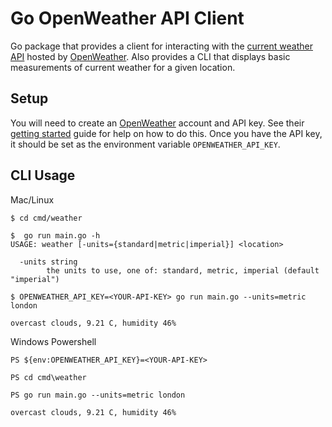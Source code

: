 # Go OpenWeather API Client #
Go package that provides a client for interacting with the [current weather API](https://openweathermap.org/current) hosted by [OpenWeather]. Also provides a CLI that displays basic measurements of current weather for a given location.

## Setup ##
You will need to create an [OpenWeather] account and API key. See their [getting started](https://openweathermap.org/appid) guide for help on how to do this. Once you have the API key, it should be set as the environment variable `OPENWEATHER_API_KEY`.

## CLI Usage ##

Mac/Linux
```
$ cd cmd/weather

$  go run main.go -h
USAGE: weather [-units={standard|metric|imperial}] <location>

  -units string
        the units to use, one of: standard, metric, imperial (default "imperial")

$ OPENWEATHER_API_KEY=<YOUR-API-KEY> go run main.go --units=metric london

overcast clouds, 9.21 C, humidity 46%
```

Windows Powershell
```
PS ${env:OPENWEATHER_API_KEY}=<YOUR-API-KEY>

PS cd cmd\weather

PS go run main.go --units=metric london

overcast clouds, 9.21 C, humidity 46%
```

[OpenWeather]: https://openweathermap.org/
